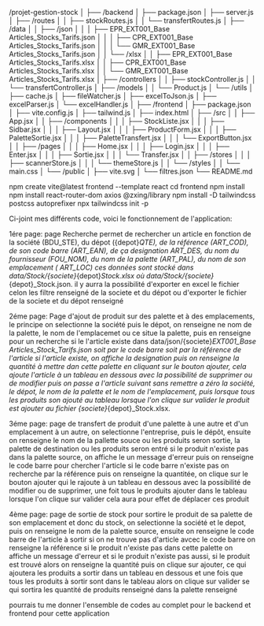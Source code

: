 /projet-gestion-stock
│
├── /backend
│   ├── package.json
│   ├── server.js
│   ├── /routes
│   │   ├── stockRoutes.js
│   │   └── transfertRoutes.js
│   ├── /data
│   │   ├── /json
│   │   │   ├── EPR_EXT001_Base Articles_Stocks_Tarifs.json
│   │   │   ├── CPR_EXT001_Base Articles_Stocks_Tarifs.json
│   │   │   └── GMR_EXT001_Base Articles_Stocks_Tarifs.json
│   │   └── /xlsx
│   │       ├── EPR_EXT001_Base Articles_Stocks_Tarifs.xlsx
│   │       ├── CPR_EXT001_Base Articles_Stocks_Tarifs.xlsx
│   │       └── GMR_EXT001_Base Articles_Stocks_Tarifs.xlsx
│   ├── /controllers
│   │   ├── stockController.js
│   │   └── transfertController.js
│   ├── /models
│   │   └── Product.js
│   └── /utils
│       ├── cache.js
│       ├── fileWatcher.js
│       ├── excelToJson.js
│       ├── excelParser.js
│       └── excelHandler.js
│
├── /frontend
│   ├── package.json
│   ├── vite.config.js
│   ├── tailwind.js
│   ├── index.html
│   ├── /src
│   │   ├── App.jsx
│   │   ├── /components
│   │   │   ├── StockListe.jsx
│   │   │   ├── Sidbar.jsx
│   │   │   ├── Layout.jsx
│   │   │   ├── ProductForm.jsx
│   │   │   ├── PaletteSortie.jsx
│   │   │   ├── PaletteTransfert.jsx
│   │   │   └── ExportButton.jsx
│   │   ├── /pages
│   │   │   ├── Home.jsx
│   │   │   ├── Login.jsx
│   │   │   ├── Enter.jsx
│   │   │   ├── Sortie.jsx
│   │   │   └── Transfer.jsx
│   │   ├── /stores
│   │   │   ├── scannerStore.js
│   │   │   └── themeStore.js
│   │   └── /styles
│   │       └── main.css
│   └── /public
│       ├── vite.svg
│       └── filtres.json
└── README.md

npm create vite@latest frontend --template react
cd frontend
npm install
npm install react-router-dom axios @zxing/library
npm install -D tailwindcss postcss autoprefixer
npx tailwindcss init -p

Ci-joint mes différents code, voici le fonctionnement de l'application: 

1ére page: page Recherche permet de rechercher un article en fonction de la société (BDU_STE), du dépot ({depot}_QTE), de la référence (ART_COD), de son code barre (ART_EAN), de ça designation ART_DES, du nom du fournisseur (FOU_NOM), du nom de la palette (ART_PAL), du nom de son emplacement ( ART_LOC) ces données sont stocké dans data/Stock/{societe}_{depot}_Stock.xlsx où data/Stock/{societe}_{depot}_Stock.json. il y aurra la possibilité d'exporter en excel le fichier celon les filtre renseigné de la societe et du dépot ou d'exporter le fichier de la societe et du dépot renseigné

2éme page: Page d'ajout de produit sur des palette et à des emplacements, le principe on selectionne la société puis le dépot, on renseigne ne nom de la palette, le nom de l'emplacemet ou ce situe la palette, puis en renseigne pour un recherche si le l'article existe dans data/json/{societe}_EXT001_Base Articles_Stock_Tarifs.json soit par le code barre soit par la référence de l'article si l'article existe, on affiche la designation puis on renseigne la quantité à mettre dan cette palette en cliquant sur le bouton ajouter, cela ajoute l'article à un tableau en dessous avec la possibilité de supprimer ou de modifier puis on passe a l'article suivant sans remettre a zéro la société, le dépot, le nom de la palette et le nom de l'emplacement, puis lorsque tous les produits son ajouté au tableau lorsque l'on clique sur valider le produit est ajouter au fichier {societe}_{depot}_Stock.xlsx.

3éme page: page de transfert de produit d'une palette à une autre et d'un emplacement à un autre, on selectionne l'entreprise, puis le dépôt, ensuite on renseigne le nom de la pallette souce ou les produits seron sortie, la palette de destination ou les produits seron entré si le produit n'existe pas dans la palette source, on affiche le un message d'erreur puis on renseigne le code barre pour chercher l'article si le code barre n'existe pas on recherche par la référence puis on renseigne la quantitée, on clique sur le bouton ajouter qui le rajoute à un tableau en dessous avec la possibilité de modifier ou de supprimer, une foit tous le produits ajouter dans le tableau lorsque l'on clique sur valider cela aura pour effet de déplacer ces produit

4ème page: page de sortie de stock pour sortire le produit de sa palette de son emplacement et donc du stock, on selectionne la société et le depot, puis on renseigne le nom de la palette source, ensuite on renseigne le code barre de l'article à sortir si on ne trouve pas d'article avcec le code barre on renseigne la référence si le produit n'existe pas dans cette palette on affiche un message d'erreur et si le produit n'existe pas aussi, si le produit est trouvé alors on renseigne la quantité puis on clique sur ajouter, ce qui ajoutera les produits a sortir dans un tableau en dessous et une fois que tous les produits à sortir sont dans le tableau alors on clique sur valider se qui sortira les quantité de produits renseigné dans la palette renseigné

pourrais tu me donner l'ensemble de codes au complet pour le backend et frontend pour cette application